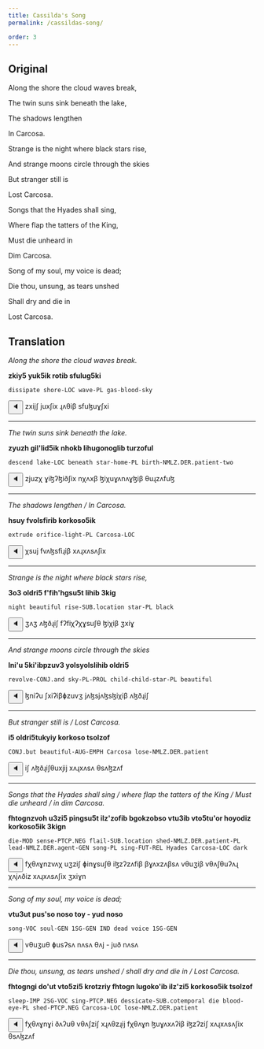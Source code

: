 ```yaml
---
title: Cassilda's Song
permalink: /cassildas-song/

order: 3
---
```


## Original

Along the shore the cloud waves break,

The twin suns sink beneath the lake,

The shadows lengthen

In Carcosa.

Strange is the night where black stars rise,

And strange moons circle through the skies

But stranger still is

Lost Carcosa.

Songs that the Hyades shall sing,

Where flap the tatters of the King,

Must die unheard in

Dim Carcosa.

Song of my soul, my voice is dead;

Die thou, unsung, as tears unshed

Shall dry and die in

Lost Carcosa.

## Translation

_Along the shore the cloud waves break._

**zkiy5 yuk5ik rotib sfulug5ki**

`dissipate shore-LOC wave-PL gas-blood-sky`

<span class='spoken'> <button class='speak' type='button' data-ipa='zxijʃ juxʃix ɻʌθiβ sfuɮuɣʃxi'>🔈</button> <span class='ipa'>zxijʃ juxʃix ɻʌθiβ sfuɮuɣʃxi</span> </span>

---

_The twin suns sink beneath the lake._

**zyuzh gil'lid5ik nhokb lihugonoglib turzoful**

`descend lake-LOC beneath star-home-PL birth-NMLZ.DER.patient-two`

<span class='spoken'> <button class='speak' type='button' data-ipa='zjuzχ ɣiɮʔɮiðʃix nχʌxβ ɮiχuɣʌnʌɣɮiβ θuɻzʌfuɮ'>🔈</button> <span class='ipa'>zjuzχ ɣiɮʔɮiðʃix nχʌxβ ɮiχuɣʌnʌɣɮiβ θuɻzʌfuɮ</span> </span>

---

_The shadows lengthen / In Carcosa._

**hsuy fvolsfirib korkoso5ik**

`extrude orifice-light-PL Carcosa-LOC`

<span class='spoken'> <button class='speak' type='button' data-ipa='χsuj fvʌɮsfiɻiβ xʌɻxʌsʌʃix'>🔈</button> <span class='ipa'>χsuj fvʌɮsfiɻiβ xʌɻxʌsʌʃix</span> </span>

---

_Strange is the night where black stars rise,_

**3o3 oldri5 f'fih'hgsu5t lihib 3kig**

`night beautiful rise-SUB.location star-PL black`

<span class='spoken'> <button class='speak' type='button' data-ipa='ʒʌʒ ʌɮðɻiʃ fʔfiχʔχɣsuʃθ ɮiχiβ ʒxiɣ'>🔈</button> <span class='ipa'>ʒʌʒ ʌɮðɻiʃ fʔfiχʔχɣsuʃθ ɮiχiβ ʒxiɣ</span> </span>

---

_And strange moons circle through the skies_

**lni'u 5ki'ibpzuv3 yolsyolslihib oldri5**

`revolve-CONJ.and sky-PL-PROL child-child-star-PL beautiful`

<span class='spoken'> <button class='speak' type='button' data-ipa='ɮniʔu ʃxiʔiβɸzuvʒ jʌɮsjʌɮsɮiχiβ ʌɮðɻiʃ'>🔈</button> <span class='ipa'>ɮniʔu ʃxiʔiβɸzuvʒ jʌɮsjʌɮsɮiχiβ ʌɮðɻiʃ</span> </span>

---

_But stranger still is / Lost Carcosa._

**i5 oldri5tukyiy korkoso tsolzof**

`CONJ.but beautiful-AUG-EMPH Carcosa lose-NMLZ.DER.patient`

<span class='spoken'> <button class='speak' type='button' data-ipa='iʃ ʌɮðɻiʃθuxjij xʌɻxʌsʌ θsʌɮzʌf'>🔈</button> <span class='ipa'>iʃ ʌɮðɻiʃθuxjij xʌɻxʌsʌ θsʌɮzʌf</span> </span>

---

_Songs that the Hyades shall sing / where flap the tatters of the King / Must die unheard / in dim Carcosa._

**fhtognzvoh u3zi5 pingsu5t ilz'zofib bgokzobso vtu3ib vto5tu'or hoyodiz korkoso5ik 3kign**

`die-MOD sense-PTCP.NEG flail-SUB.location shed-NMLZ.DER.patient-PL lead-NMLZ.DER.agent-GEN song-PL sing-FUT-REL Hyades Carcosa-LOC dark`

<span class='spoken'> <button class='speak' type='button' data-ipa='fχθʌɣnzvʌχ uʒziʃ ɸinɣsuʃθ iɮzʔzʌfiβ βɣʌxzʌβsʌ vθuʒiβ vθʌʃθuʔʌɻ χʌjʌðiz xʌɻxʌsʌʃix ʒxiɣn'>🔈</button> <span class='ipa'>fχθʌɣnzvʌχ uʒziʃ ɸinɣsuʃθ iɮzʔzʌfiβ βɣʌxzʌβsʌ vθuʒiβ vθʌʃθuʔʌɻ χʌjʌðiz xʌɻxʌsʌʃix ʒxiɣn</span> </span>

---

_Song of my soul, my voice is dead;_

**vtu3ut pus'so noso toy - yud noso**

`song-VOC soul-GEN 1SG-GEN IND dead voice 1SG-GEN`

<span class='spoken'> <button class='speak' type='button' data-ipa='vθuʒuθ ɸusʔsʌ nʌsʌ θʌj - juð nʌsʌ'>🔈</button> <span class='ipa'>vθuʒuθ ɸusʔsʌ nʌsʌ θʌj - juð nʌsʌ</span> </span>

---

_Die thou, unsung, as tears unshed / shall dry and die in / Lost Carcosa._

**fhtogngi do'ut vto5zi5 krotzriy fhtogn lugoko'ib ilz'zi5 korkoso5ik tsolzof**

`sleep-IMP 2SG-VOC sing-PTCP.NEG dessicate-SUB.cotemporal die blood-eye-PL shed-PTCP.NEG Carcosa-LOC lose-NMLZ.DER.patient`

<span class='spoken'> <button class='speak' type='button' data-ipa='fχθʌɣnɣi ðʌʔuθ vθʌʃziʃ xɻʌθzɻij fχθʌɣn ɮuɣʌxʌʔiβ iɮzʔziʃ xʌɻxʌsʌʃix θsʌɮzʌf'>🔈</button> <span class='ipa'>fχθʌɣnɣi ðʌʔuθ vθʌʃziʃ xɻʌθzɻij fχθʌɣn ɮuɣʌxʌʔiβ iɮzʔziʃ xʌɻxʌsʌʃix θsʌɮzʌf</span> </span>
